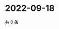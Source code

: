 # 2022-09-18

共 0 条

<!-- BEGIN WEIBO -->
<!-- 最后更新时间 Sun Sep 18 2022 14:22:25 GMT+0800 (China Standard Time) -->

<!-- END WEIBO -->
